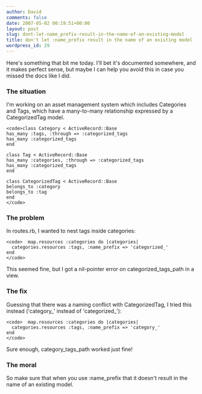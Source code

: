 ```yaml
---
author: David
comments: false
date: 2007-05-02 00:19:51+00:00
layout: post
slug: dont-let-name_prefix-result-in-the-name-of-an-existing-model
title: don't let :name_prefix result in the name of an existing model
wordpress_id: 29
---
```


Here's something that bit me today. I'll bet it's documented somewhere, and it makes perfect sense, but maybe I can help you avoid this in case you missed the docs like I did.






### The situation






I'm working on an asset management system which includes Categories and Tags, which have a many-to-many relationship expressed by a CategorizedTag model.





    
    <code>class Category < ActiveRecord::Base
    has_many :tags, :through => :categorized_tags
    has_many :categorized_tags
    end
    
    class Tag < ActiveRecord::Base
    has_many :categories, :through => :categorized_tags
    has_many :categorized_tags
    end
    
    class CategorizedTag < ActiveRecord::Base
    belongs_to :category
    belongs_to :tag
    end
    </code>





### The problem






In routes.rb, I wanted to nest tags inside categories:





    
    <code>  map.resources :categories do |categories|
      categories.resources :tags, :name_prefix => 'categorized_'
    end
    </code>





This seemed fine, but I got a nil-pointer error on categorized_tags_path in a view.






### The fix






Guessing that there was a naming conflict with CategorizedTag, I tried this instead ('category_' instead of 'categorized_'):





    
    <code>  map.resources :categories do |categories|
      categories.resources :tags, :name_prefix => 'category_'
    end
    </code>





Sure enough, category_tags_path worked just fine!






### The moral






So make sure that when you use :name_prefix that it doesn't result in the name of an existing model.
